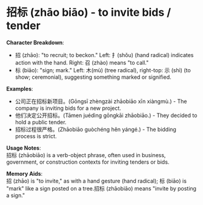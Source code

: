 # **招标 (zhāo biāo) - to invite bids / tender**

**Character Breakdown**:  
- 招 (zhāo): "to recruit; to beckon." Left: 扌(shǒu) (hand radical) indicates action with the hand. Right: 召 (zhào) means "to call."  
- 标 (biāo): "sign; mark." Left: 木(mù) (tree radical), right-top: 示 (shì) (to show; ceremonial), suggesting something marked or signified.

**Examples**:  
- 公司正在招标新项目。(Gōngsī zhèngzài zhāobiāo xīn xiàngmù.) - The company is inviting bids for a new project.  
- 他们决定公开招标。(Tāmen juédìng gōngkāi zhāobiāo.) - They decided to hold a public tender.  
- 招标过程很严格。(Zhāobiāo guòchéng hěn yángé.) - The bidding process is strict.

**Usage Notes**:  
招标 (zhāobiāo) is a verb-object phrase, often used in business, government, or construction contexts for inviting tenders or bids.

**Memory Aids**:  
招 (zhāo) is "to invite," as with a hand gesture (hand radical); 标 (biāo) is "mark" like a sign posted on a tree.招标 (zhāobiāo) means "invite by posting a sign."